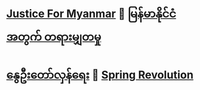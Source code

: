# [Justice For Myanmar](https://en.wikipedia.org/wiki/2021_Myanmar_coup_d%27%C3%A9tat) 🔴 [မြန်မာနိုင်ငံအတွက် တရားမျှတမှု](https://my.wikipedia.org/wiki/%E1%81%82%E1%81%80%E1%81%82%E1%81%81_%E1%80%99%E1%80%BC%E1%80%94%E1%80%BA%E1%80%99%E1%80%AC%E1%80%94%E1%80%AD%E1%80%AF%E1%80%84%E1%80%BA%E1%80%84%E1%80%B6%E1%80%85%E1%80%85%E1%80%BA%E1%80%A1%E1%80%AC%E1%80%8F%E1%80%AC%E1%80%9E%E1%80%AD%E1%80%99%E1%80%BA%E1%80%B8%E1%80%81%E1%80%B6%E1%80%9B%E1%80%81%E1%80%BC%E1%80%84%E1%80%BA%E1%80%B8)
# [နွေဦးတော်လှန်ရေး](https://my.wikipedia.org/wiki/%E1%81%82%E1%81%80%E1%81%82%E1%81%81_%E1%80%99%E1%80%BC%E1%80%94%E1%80%BA%E1%80%99%E1%80%AC%E1%80%94%E1%80%AD%E1%80%AF%E1%80%84%E1%80%BA%E1%80%84%E1%80%B6%E1%80%86%E1%80%94%E1%80%B9%E1%80%92%E1%80%95%E1%80%BC%E1%80%99%E1%80%BE%E1%80%AF%E1%80%99%E1%80%BB%E1%80%AC%E1%80%B8) 🌱 [Spring Revolution](https://en.wikipedia.org/wiki/2021_Myanmar_protests)
